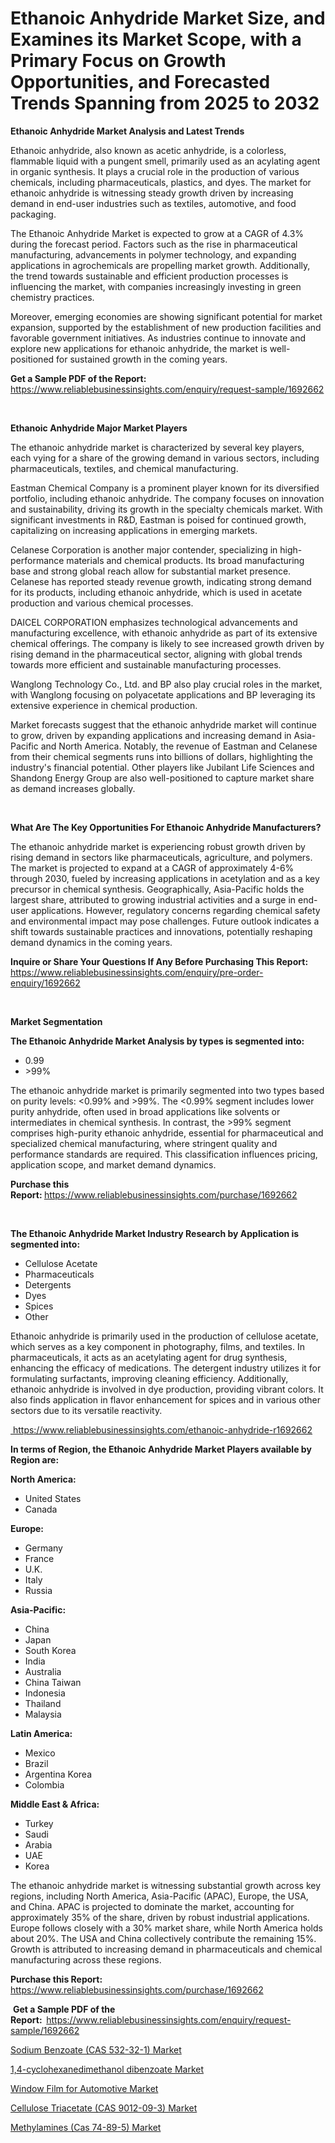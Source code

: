 <p><h1>Ethanoic Anhydride Market Size, and Examines its Market Scope, with a Primary Focus on Growth Opportunities, and Forecasted Trends Spanning from 2025 to 2032</h1></p><p><strong>Ethanoic Anhydride Market Analysis and Latest Trends</strong></p>
<p><p>Ethanoic anhydride, also known as acetic anhydride, is a colorless, flammable liquid with a pungent smell, primarily used as an acylating agent in organic synthesis. It plays a crucial role in the production of various chemicals, including pharmaceuticals, plastics, and dyes. The market for ethanoic anhydride is witnessing steady growth driven by increasing demand in end-user industries such as textiles, automotive, and food packaging.</p><p>The Ethanoic Anhydride Market is expected to grow at a CAGR of 4.3% during the forecast period. Factors such as the rise in pharmaceutical manufacturing, advancements in polymer technology, and expanding applications in agrochemicals are propelling market growth. Additionally, the trend towards sustainable and efficient production processes is influencing the market, with companies increasingly investing in green chemistry practices.</p><p>Moreover, emerging economies are showing significant potential for market expansion, supported by the establishment of new production facilities and favorable government initiatives. As industries continue to innovate and explore new applications for ethanoic anhydride, the market is well-positioned for sustained growth in the coming years.</p></p>
<p><strong>Get a Sample PDF of the Report:&nbsp;</strong> <a href="https://www.reliablebusinessinsights.com/enquiry/request-sample/1692662?utm_campaign=101&utm_medium=2&utm_source=Github&utm_content=ia&utm_term=27032025&utm_id=ethanoic-anhydride">https://www.reliablebusinessinsights.com/enquiry/request-sample/1692662</a></p>
<p>&nbsp;</p>
<p><strong>Ethanoic Anhydride Major Market Players</strong></p>
<p><p>The ethanoic anhydride market is characterized by several key players, each vying for a share of the growing demand in various sectors, including pharmaceuticals, textiles, and chemical manufacturing. </p><p>Eastman Chemical Company is a prominent player known for its diversified portfolio, including ethanoic anhydride. The company focuses on innovation and sustainability, driving its growth in the specialty chemicals market. With significant investments in R&D, Eastman is poised for continued growth, capitalizing on increasing applications in emerging markets.</p><p>Celanese Corporation is another major contender, specializing in high-performance materials and chemical products. Its broad manufacturing base and strong global reach allow for substantial market presence. Celanese has reported steady revenue growth, indicating strong demand for its products, including ethanoic anhydride, which is used in acetate production and various chemical processes.</p><p>DAICEL CORPORATION emphasizes technological advancements and manufacturing excellence, with ethanoic anhydride as part of its extensive chemical offerings. The company is likely to see increased growth driven by rising demand in the pharmaceutical sector, aligning with global trends towards more efficient and sustainable manufacturing processes.</p><p>Wanglong Technology Co., Ltd. and BP also play crucial roles in the market, with Wanglong focusing on polyacetate applications and BP leveraging its extensive experience in chemical production. </p><p>Market forecasts suggest that the ethanoic anhydride market will continue to grow, driven by expanding applications and increasing demand in Asia-Pacific and North America. Notably, the revenue of Eastman and Celanese from their chemical segments runs into billions of dollars, highlighting the industry's financial potential. Other players like Jubilant Life Sciences and Shandong Energy Group are also well-positioned to capture market share as demand increases globally.</p></p>
<p>&nbsp;</p>
<p><strong>What Are The Key Opportunities For Ethanoic Anhydride Manufacturers?</strong></p>
<p><p>The ethanoic anhydride market is experiencing robust growth driven by rising demand in sectors like pharmaceuticals, agriculture, and polymers. The market is projected to expand at a CAGR of approximately 4-6% through 2030, fueled by increasing applications in acetylation and as a key precursor in chemical synthesis. Geographically, Asia-Pacific holds the largest share, attributed to growing industrial activities and a surge in end-user applications. However, regulatory concerns regarding chemical safety and environmental impact may pose challenges. Future outlook indicates a shift towards sustainable practices and innovations, potentially reshaping demand dynamics in the coming years.</p></p>
<p><strong>Inquire or Share Your Questions If Any Before Purchasing This Report:</strong> <a href="https://www.reliablebusinessinsights.com/enquiry/pre-order-enquiry/1692662?utm_campaign=101&utm_medium=2&utm_source=Github&utm_content=ia&utm_term=27032025&utm_id=ethanoic-anhydride">https://www.reliablebusinessinsights.com/enquiry/pre-order-enquiry/1692662</a></p>
<p>&nbsp;</p>
<p><strong>Market Segmentation</strong></p>
<p><strong>The Ethanoic Anhydride Market Analysis by types is segmented into:</strong></p>
<p><ul><li>0.99</li><li>>99%</li></ul></p>
<p><p>The ethanoic anhydride market is primarily segmented into two types based on purity levels: <0.99% and >99%. The <0.99% segment includes lower purity anhydride, often used in broad applications like solvents or intermediates in chemical synthesis. In contrast, the >99% segment comprises high-purity ethanoic anhydride, essential for pharmaceutical and specialized chemical manufacturing, where stringent quality and performance standards are required. This classification influences pricing, application scope, and market demand dynamics.</p></p>
<p><strong>Purchase this Report:&nbsp;</strong><a href="https://www.reliablebusinessinsights.com/purchase/1692662?utm_campaign=101&utm_medium=2&utm_source=Github&utm_content=ia&utm_term=27032025&utm_id=ethanoic-anhydride">https://www.reliablebusinessinsights.com/purchase/1692662</a></p>
<p>&nbsp;</p>
<p><strong>The Ethanoic Anhydride Market Industry Research by Application is segmented into:</strong></p>
<p><ul><li>Cellulose Acetate</li><li>Pharmaceuticals</li><li>Detergents</li><li>Dyes</li><li>Spices</li><li>Other</li></ul></p>
<p><p>Ethanoic anhydride is primarily used in the production of cellulose acetate, which serves as a key component in photography, films, and textiles. In pharmaceuticals, it acts as an acetylating agent for drug synthesis, enhancing the efficacy of medications. The detergent industry utilizes it for formulating surfactants, improving cleaning efficiency. Additionally, ethanoic anhydride is involved in dye production, providing vibrant colors. It also finds application in flavor enhancement for spices and in various other sectors due to its versatile reactivity.</p></p>
<p><a href="https://www.reliablebusinessinsights.com/ethanoic-anhydride-r1692662?utm_campaign=101&utm_medium=2&utm_source=Github&utm_content=ia&utm_term=27032025&utm_id=ethanoic-anhydride">&nbsp;https://www.reliablebusinessinsights.com/ethanoic-anhydride-r1692662</a></p>
<p><strong>In terms of Region, the Ethanoic Anhydride Market Players available by Region are:</strong></p>
<p>
    <p> <strong> North America: </strong>
        <ul>
            <li>United States</li>
            <li>Canada</li>
        </ul>
        </p> 
    <p> <strong> Europe: </strong>
        <ul>
            <li>Germany</li>
            <li>France</li>
            <li>U.K.</li>
            <li>Italy</li>
            <li>Russia</li>
        </ul>
        </p> 
    <p> <strong> Asia-Pacific: </strong>
        <ul>
            <li>China</li>
            <li>Japan</li>
            <li>South Korea</li>
            <li>India</li>
            <li>Australia</li>
            <li>China Taiwan</li>
            <li>Indonesia</li>
            <li>Thailand</li>
            <li>Malaysia</li>
        </ul>
        </p> 
    <p> <strong> Latin America: </strong>
        <ul>
            <li>Mexico</li>
            <li>Brazil</li>
            <li>Argentina Korea</li>
            <li>Colombia</li>
        </ul>
        </p> 
    <p> <strong> Middle East & Africa: </strong>
        <ul>
            <li>Turkey</li>
            <li>Saudi</li>
            <li>Arabia</li>
            <li>UAE</li>
            <li>Korea</li>
        </ul>
    </p>
    </p>
<p><p>The ethanoic anhydride market is witnessing substantial growth across key regions, including North America, Asia-Pacific (APAC), Europe, the USA, and China. APAC is projected to dominate the market, accounting for approximately 35% of the share, driven by robust industrial applications. Europe follows closely with a 30% market share, while North America holds about 20%. The USA and China collectively contribute the remaining 15%. Growth is attributed to increasing demand in pharmaceuticals and chemical manufacturing across these regions.</p></p>
<p><strong>Purchase this Report: </strong><a href="https://www.reliablebusinessinsights.com/purchase/1692662?utm_campaign=101&utm_medium=2&utm_source=Github&utm_content=ia&utm_term=27032025&utm_id=ethanoic-anhydride">https://www.reliablebusinessinsights.com/purchase/1692662</a></p>
<p>&nbsp;<strong>Get a Sample PDF of the Report:&nbsp;&nbsp;</strong><a href="https://www.reliablebusinessinsights.com/enquiry/request-sample/1692662?utm_campaign=101&utm_medium=2&utm_source=Github&utm_content=ia&utm_term=27032025&utm_id=ethanoic-anhydride">https://www.reliablebusinessinsights.com/enquiry/request-sample/1692662</a></p>
<p><strong></strong></p>
<p><p><a href="https://github.com/zymerivarrik6/Market-Research-Report-List-1/blob/main/sodium-benzoate-cas-532-32-1-market.md?utm_campaign=101&utm_medium=2&utm_source=Github&utm_content=ia&utm_term=27032025&utm_id=ethanoic-anhydride">Sodium Benzoate (CAS 532-32-1) Market</a></p><p><a href="https://github.com/djihencygnel74/Market-Research-Report-List-1/blob/main/14-cyclohexanedimethanol-dibenzoate-market.md?utm_campaign=101&utm_medium=2&utm_source=Github&utm_content=ia&utm_term=27032025&utm_id=ethanoic-anhydride">1,4-cyclohexanedimethanol dibenzoate Market</a></p><p><a href="https://github.com/bocksovers0r/Market-Research-Report-List-1/blob/main/window-film-for-automotive-market.md?utm_campaign=101&utm_medium=2&utm_source=Github&utm_content=ia&utm_term=27032025&utm_id=ethanoic-anhydride">Window Film for Automotive Market</a></p><p><a href="https://github.com/saimntamiki/Market-Research-Report-List-1/blob/main/cellulose-triacetate-cas-9012-09-3-market.md?utm_campaign=101&utm_medium=2&utm_source=Github&utm_content=ia&utm_term=27032025&utm_id=ethanoic-anhydride">Cellulose Triacetate (CAS 9012-09-3) Market</a></p><p><a href="https://github.com/messonmengen75/Market-Research-Report-List-1/blob/main/methylamines-cas-74-89-5-market.md?utm_campaign=101&utm_medium=2&utm_source=Github&utm_content=ia&utm_term=27032025&utm_id=ethanoic-anhydride">Methylamines (Cas 74-89-5) Market</a></p></p>
